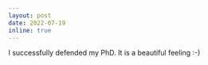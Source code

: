 ```yaml
---
layout: post
date: 2022-07-19
inline: true
---
```


I successfully defended my PhD. It is a beautiful feeling :-)

